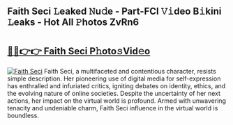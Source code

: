 ## Faith Seci 𝙻eaked 𝙽u𝚍e - Part-FCI 𝚅𝚒deo B𝚒kini 𝙻eaks - Hot All 𝙿hotos ZvRn6

# <h2><a href="http://ld02cjo.urlbe.top/?page=Faith+Seci">🔗🔗👉👉 Faith Seci P𝚑oto𝚜Vid𝚎o</a></h2>

[![Faith Seci](https://i.imgur.com/eBuTRDB.gif)](http://ld02cjo.urlbe.top/?page=Faith+Seci)
Faith Seci, a multifaceted and contentious character, resists simple description. Her pioneering use of digital media for self-expression has enthralled and infuriated critics, igniting debates on identity, ethics, and the evolving nature of online societies. Despite the uncertainty of her next actions, her impact on the virtual world is profound. Armed with unwavering tenacity and undeniable charm, Faith Seci influence in the virtual world is boundless.
